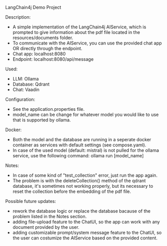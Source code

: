 LangChain4j Demo Project

Description:
- A simple implementation of the LangChain4j AIService, which is prompted to give information about the pdf file located in the resources/documents folder.
- To communicate with the AIService, you can use the provided chat app OR directly through the endpoint.
- Chat app: localhost:8080
- Endpoint: localhost:8080/api/message 

Used:
- LLM: Ollama
- Database: Qdrant
- Chat: Vaadin

Configuration:
- See the application.properties file.
- model_name can be change for whatever model you would like to use that is supported by ollama.

Docker:
- Both the model and the database are running in a seperate docker container as services with default settings (see compose.yaml).
- In case of the used model (default: mistral) is not pulled for the ollama service, use the following command: ollama run [model_name]

Notes:
- In case of some kind of "test_collection" error, just run the app again.
- The problem is with the deleteCollection() method of the qdrant database, it's sometimes not working properly, but its necessary to reset the collection before the embedding of the pdf file.

Possible future updates:
- rework the database logic or replace the database bacause of the problem listed in the Notes section.
- adding file-upload feature to the ChatUI, so the app can work with any document provided by the user.
- adding customizable prompt/system message feature to the ChatUI, so the user can costumize the AIService based on the provided content.
